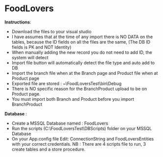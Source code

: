 # FoodLovers
**Instructions**:

- Download the files to your visual studio
- I have assumes that at the time of any import there is NO DATA on the tables, because the ID fields on all the files are the same, (The  DB ID  fields is PK and NOT Identity)
- When manually adding the new record you do not need to add ID, the system will detect 
- Import file button will automatically detect the file type and auto add to DB
- Import the branch file when at the Branch page and Product file when at Product page
- Exported file are stored : ~\FoodLoversTest\bin\Debug
- There is NO specific reason for the BranchProduct upload to be on Product page.
- You must import both Branch and Product before you import BranchProduct

**Database** : 

- Create a MSSQL Database named : FoodLovers
- Run the scripts (C:\FoodLoversTest\DBScripts) folder on your MSSQL Database
- On your App.config file Edit: ConnectionString and FoodLoversEntities with your correct credentials.
NB : There are 4 scripts file to run, 3 create tables and a store procedure.
